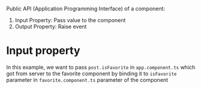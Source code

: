Public API (Application Programming Interface) of a component:
1. Input Property: Pass value to the component
2. Output Property: Raise event

# Input property
In this example, we want to pass ```post.isFavorite``` in ```app.component.ts``` which got from server to the favorite component by binding it to ```isFavorite``` parameter in ```favorite.component.ts``` parameter of the component
